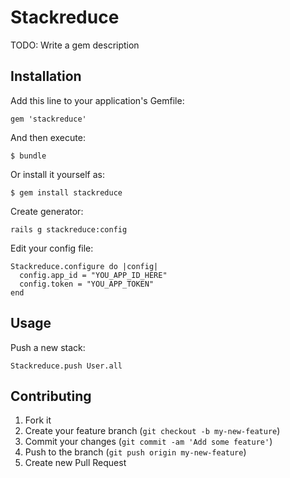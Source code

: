 # Stackreduce

TODO: Write a gem description

## Installation

Add this line to your application's Gemfile:

    gem 'stackreduce'

And then execute:

    $ bundle

Or install it yourself as:

    $ gem install stackreduce

Create generator:
	
    rails g stackreduce:config


Edit your config file:

    Stackreduce.configure do |config|
	  config.app_id = "YOU_APP_ID_HERE"
	  config.token = "YOU_APP_TOKEN"
	end


## Usage
Push a new stack:

	Stackreduce.push User.all		


## Contributing

1. Fork it
2. Create your feature branch (`git checkout -b my-new-feature`)
3. Commit your changes (`git commit -am 'Add some feature'`)
4. Push to the branch (`git push origin my-new-feature`)
5. Create new Pull Request
